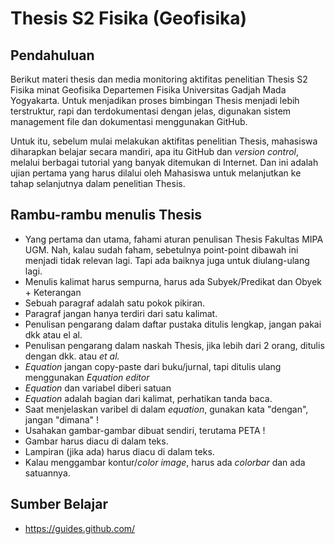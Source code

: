 # Thesis S2 Fisika (Geofisika)

## Pendahuluan
Berikut materi thesis dan media monitoring aktifitas penelitian Thesis S2 Fisika minat Geofisika Departemen Fisika Universitas Gadjah Mada Yogyakarta. Untuk menjadikan proses bimbingan Thesis menjadi lebih terstruktur, rapi dan terdokumentasi dengan jelas, digunakan sistem management file dan dokumentasi menggunakan GitHub.

Untuk itu, sebelum mulai melakukan aktifitas penelitian Thesis, mahasiswa diharapkan belajar secara mandiri, apa itu GitHub dan *version control*, melalui berbagai tutorial yang banyak ditemukan di Internet. Dan ini adalah ujian pertama yang harus dilalui oleh Mahasiswa untuk melanjutkan ke tahap selanjutnya dalam penelitian Thesis.

## Rambu-rambu menulis Thesis
* Yang pertama dan utama, fahami aturan penulisan Thesis Fakultas MIPA UGM. Nah, kalau sudah faham, sebetulnya point-point dibawah ini menjadi tidak relevan lagi. Tapi ada baiknya juga untuk diulang-ulang lagi.
* Menulis kalimat harus sempurna, harus ada Subyek/Predikat dan Obyek + Keterangan
* Sebuah paragraf adalah satu pokok pikiran.
* Paragraf jangan hanya terdiri dari satu kalimat.
* Penulisan pengarang dalam daftar pustaka ditulis lengkap, jangan pakai dkk atau el al.
* Penulisan pengarang dalam naskah Thesis, jika lebih dari 2 orang, ditulis dengan dkk. atau *et al.*
* *Equation* jangan copy-paste dari buku/jurnal, tapi ditulis ulang menggunakan *Equation editor*
* *Equation* dan variabel diberi satuan
* *Equation* adalah bagian dari kalimat, perhatikan tanda baca.
* Saat menjelaskan varibel di dalam *equation*, gunakan kata "dengan", jangan "dimana" !
* Usahakan gambar-gambar dibuat sendiri, terutama PETA !
* Gambar harus diacu di dalam teks. 
* Lampiran (jika ada) harus diacu di dalam teks.
* Kalau menggambar kontur/*color image*, harus ada *colorbar* dan ada satuannya.

## Sumber Belajar
* <https://guides.github.com/>
